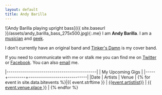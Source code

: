 ```yaml
---
layout: default
title: Andy Barilla
---
```


<div id="topstuff" markdown="1">

![Andy Barilla playing upright bass]({{ site.baseurl }}/assets/andy_barilla_bass_275x500.jpg){:.me}
I am **Andy Barilla**. I am a [musician](https://www.reverbnation.com/musician/andybarilla) and [geek](http://github.com/andybarilla).

I don't currently have an original band and [Tinker's Damn](http://tinkersdamnband.com/) is my cover band.

If you need to communicate with me or stalk me you can find me on [Twitter](https://twitter.com/bassburner) or [Facebook](https://facebook.com/andrew.p.barilla). You can also [email](mailto:bassburner@gmail.com) me.

</div>

|----------------------------------------------|
| My Upcoming Gigs                             |
|-----+---------+------------------------------|
|Date | Artists | Venue                        |
{% for event in site.data.bitevents %}|{{ event.strftime }} | <a href="{{event.facebook_rsvp_url}}">{{event.artistlist}}</a> | <a href="{{event.facebook_rsvp_url}}">{{ event.venue.place }}</a> |
{% endfor %}

